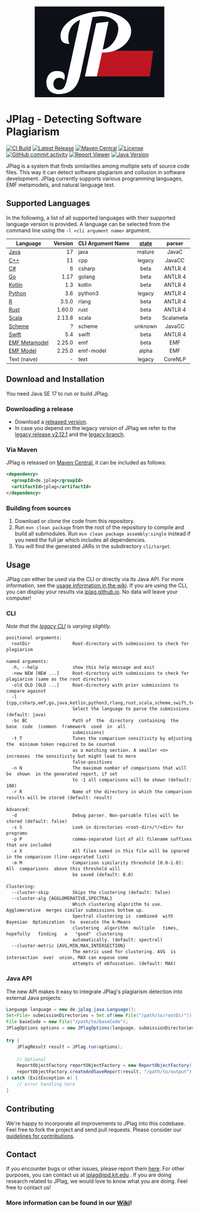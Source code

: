 <p align="center"> 
	<img alt="JPlag logo" src="core/src/main/resources/de/jplag/logo-dark.png" width="350">
</p>

# JPlag - Detecting Software Plagiarism
[![CI Build](https://github.com/jplag/jplag/actions/workflows/maven.yml/badge.svg)](https://github.com/jplag/jplag/actions/workflows/maven.yml)
[![Latest Release](https://img.shields.io/github/release/jplag/jplag.svg)](https://github.com/jplag/jplag/releases/latest)
[![Maven Central](https://maven-badges.herokuapp.com/maven-central/de.jplag/jplag/badge.svg)](https://maven-badges.herokuapp.com/maven-central/de.jplag/jplag)
[![License](https://img.shields.io/github/license/jplag/jplag.svg)](https://github.com/jplag/jplag/blob/main/LICENSE)
[![GitHub commit activity](https://img.shields.io/github/commit-activity/y/jplag/JPlag)](https://github.com/jplag/JPlag/pulse)
[![Report Viewer](https://img.shields.io/badge/report%20viewer-online-b80025)](https://jplag.github.io/JPlag/)
[![Java Version](https://img.shields.io/badge/java-SE%2017-yellowgreen)](#download-and-installation)


JPlag is a system that finds similarities among multiple sets of source code files. This way it can detect software plagiarism and collusion in software development. JPlag currently supports various programming languages, EMF metamodels, and natural language text.

## Supported Languages

In the following, a list of all supported languages with their supported language version is provided. A language can be selected from the command line using the `-l <cli argument name>` argument.

| Language                                               | Version | CLI Argument Name | [state](https://github.com/jplag/JPlag/wiki/2.-Supported-Languages) |  parser   |
|--------------------------------------------------------|--------:|-------------------|:----------------------------------------------------------------:|:---------:|
| [Java](https://www.java.com)                           |      17 | java              |                              mature                              |   JavaC   |
| [C++](https://isocpp.org)                              |      11 | cpp               |                              legacy                              |  JavaCC   |
| [C#](https://docs.microsoft.com/en-us/dotnet/csharp/)  |       6 | csharp            |                               beta                               |  ANTLR 4  |
| [Go](https://go.dev)                                   |    1.17 | golang            |                               beta                               |  ANTLR 4  |
| [Kotlin](https://kotlinlang.org)                       |     1.3 | kotlin            |                               beta                               |  ANTLR 4  |
| [Python](https://www.python.org)                       |     3.6 | python3           |                              legacy                              |  ANTLR 4  |
| [R](https://www.r-project.org/)                        |   3.5.0 | rlang             |                               beta                               |  ANTLR 4  |
| [Rust](https://www.rust-lang.org/)                     |  1.60.0 | rust              |                               beta                               |  ANTLR 4  |
| [Scala](https://www.scala-lang.org)                    |  2.13.8 | scala             |                               beta                               | Scalameta |
| [Scheme](http://www.scheme-reports.org)                |       ? | scheme            |                             unknown                              |  JavaCC   |
| [Swift](https://www.swift.org)                         |     5.4 | swift             |                               beta                               |  ANTLR 4  |
| [EMF Metamodel](https://www.eclipse.org/modeling/emf/) |  2.25.0 | emf               |                               beta                               |    EMF    |
| [EMF Model](https://www.eclipse.org/modeling/emf/)     |  2.25.0 | emf-model         |                              alpha                               |    EMF    |
| Text (naive)                                           |       - | text              |                              legacy                              |  CoreNLP  |

## Download and Installation
You need Java SE 17 to run or build JPlag.

### Downloading a release
* Download a [released version](https://github.com/jplag/jplag/releases).
* In case you depend on the legacy version of JPlag we refer to the [legacy release v2.12.1](https://github.com/jplag/jplag/releases/tag/v2.12.1-SNAPSHOT) and the [legacy branch](https://github.com/jplag/jplag/tree/legacy).

### Via Maven
JPlag is released on [Maven Central](https://search.maven.org/search?q=de.jplag), it can be included as follows:
```xml
<dependency>
  <groupId>de.jplag</groupId>
  <artifactId>jplag</artifactId>
</dependency>
```

### Building from sources 
1. Download or clone the code from this repository.
2. Run `mvn clean package` from the root of the repository to compile and build all submodules.
   Run `mvn clean package assembly:single` instead if you need the full jar which includes all dependencies.
5. You will find the generated JARs in the subdirectory `cli/target`.

## Usage
JPlag can either be used via the CLI or directly via its Java API. For more information, see the [usage information in the wiki](https://github.com/jplag/JPlag/wiki/1.-How-to-Use-JPlag). If you are using the CLI, you can display your results via [jplag.github.io](https://jplag.github.io/JPlag/). No data will leave your computer!

### CLI
*Note that the [legacy CLI](https://github.com/jplag/jplag/blob/legacy/README.md) is varying slightly.*

```
positional arguments:
  rootDir                Root-directory with submissions to check for plagiarism

named arguments:
  -h, --help             show this help message and exit
  -new NEW [NEW ...]     Root-directory with submissions to check for plagiarism (same as the root directory)
  -old OLD [OLD ...]     Root-directory with prior submissions to compare against
  -l {cpp,csharp,emf,go,java,kotlin,python3,rlang,rust,scala,scheme,swift,text}
                         Select the language to parse the submissions (default: java)
  -bc BC                 Path of  the  directory  containing  the  base  code  (common  framework  used  in  all
                         submissions)
  -t T                   Tunes the comparison sensitivity by adjusting the  minimum token required to be counted
                         as a matching section. A smaller <n>  increases  the sensitivity but might lead to more
                         false-positives
  -n N                   The maximum number of comparisons that will  be  shown  in the generated report, if set
                         to -1 all comparisons will be shown (default: 100)
  -r R                   Name of the directory in which the comparison results will be stored (default: result)

Advanced:
  -d                     Debug parser. Non-parsable files will be stored (default: false)
  -s S                   Look in directories <root-dir>/*/<dir> for programs
  -p P                   comma-separated list of all filename suffixes that are included
  -x X                   All files named in this file will be ignored in the comparison (line-separated list)
  -m M                   Comparison similarity threshold [0.0-1.0]:  All  comparisons  above this threshold will
                         be saved (default: 0.0)

Clustering:
  --cluster-skip         Skips the clustering (default: false)
  --cluster-alg {AGGLOMERATIVE,SPECTRAL}
                         Which clustering algorithm to use. Agglomerative  merges similar submissions bottom up.
                         Spectral clustering is  combined  with  Bayesian  Optimization  to  execute the k-Means
                         clustering  algorithm  multiple   times,   hopefully   finding   a   "good"  clustering
                         automatically. (default: spectral)
  --cluster-metric {AVG,MIN,MAX,INTERSECTION}
                         The metric used for clustering. AVG  is  intersection  over  union, MAX can expose some
                         attempts of obfuscation. (default: MAX)
```

### Java API

The new API makes it easy to integrate JPlag's plagiarism detection into external Java projects:

<!-- To assure that the code example is always correct, it must be kept in sync
with [`ReadmeCodeExampleTest#testReadmeCodeExample`](core/src/test/java/de/jplag/special/ReadmeCodeExampleTest.java). -->
```java
Language language = new de.jplag.java.Language();
Set<File> submissionDirectories = Set.of(new File("/path/to/rootDir"));
File baseCode = new File("/path/to/baseCode");
JPlagOptions options = new JPlagOptions(language, submissionDirectories, Set.of()).withBaseCodeSubmissionDirectory(baseCode);

try {
    JPlagResult result = JPlag.run(options);
     
    // Optional
    ReportObjectFactory reportObjectFactory = new ReportObjectFactory();
    reportObjectFactory.createAndSaveReport(result, "/path/to/output");
} catch (ExitException e) {
    // error handling here
}
```

## Contributing
We're happy to incorporate all improvements to JPlag into this codebase. Feel free to fork the project and send pull requests.
Please consider our [guidelines for contributions](https://github.com/jplag/JPlag/wiki/3.-Contributing-to-JPlag).

## Contact
If you encounter bugs or other issues, please report them [here](https://github.com/jplag/jplag/issues).
For other purposes, you can contact us at jplag@ipd.kit.edu .
If you are doing research related to JPlag, we would love to know what you are doing. Feel free to contact us!

### More information can be found in our [Wiki](https://github.com/jplag/JPlag/wiki)!
